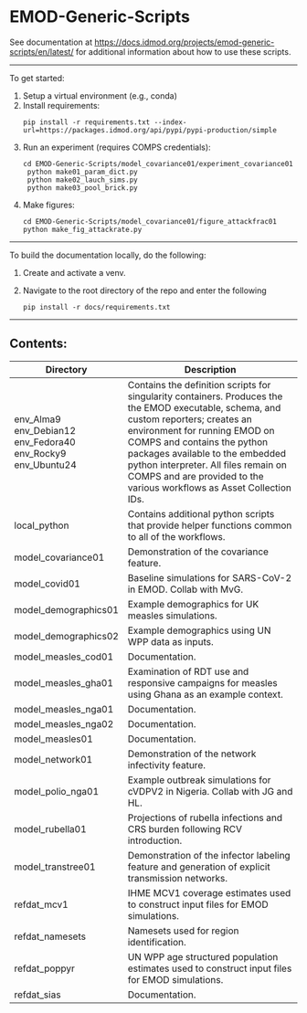 # EMOD-Generic-Scripts

See documentation at https://docs.idmod.org/projects/emod-generic-scripts/en/latest/ for
additional information about how to use these scripts.

---------------------
To get started:
1. Setup a virtual environment (e.g., conda)
2. Install requirements:
   ```
   pip install -r requirements.txt --index-url=https://packages.idmod.org/api/pypi/pypi-production/simple
   ```
3. Run an experiment (requires COMPS credentials):
   ```
   cd EMOD-Generic-Scripts/model_covariance01/experiment_covariance01
    python make01_param_dict.py
    python make02_lauch_sims.py
    python make03_pool_brick.py
    ```
4. Make figures:
    ```
    cd EMOD-Generic-Scripts/model_covariance01/figure_attackfrac01
    python make_fig_attackrate.py
   ```
    
---------------------
To build the documentation locally, do the following:

1. Create and activate a venv.
2. Navigate to the root directory of the repo and enter the following

    ```
    pip install -r docs/requirements.txt
    ```
-------------------

## Contents:

| Directory | Description |
| --- | --- |
| env_Alma9 <br /> env_Debian12 <br /> env_Fedora40 <br /> env_Rocky9 <br /> env_Ubuntu24 |  Contains the definition scripts for singularity containers. Produces the the EMOD executable, schema, and custom reporters; creates an environment for running EMOD on COMPS and contains the python packages available to the embedded python interpreter. All files remain on COMPS and are provided to the various workflows as Asset Collection IDs. |
| local_python             | Contains additional python scripts that provide helper functions common to all of the workflows. |
| model_covariance01       | Demonstration of the covariance feature. |
| model_covid01            | Baseline simulations for SARS-CoV-2 in EMOD. Collab with MvG. |
| model_demographics01     | Example demographics for UK measles simulations. |
| model_demographics02     | Example demographics using UN WPP data as inputs. |
| model_measles_cod01      | Documentation. |
| model_measles_gha01      | Examination of RDT use and responsive campaigns for measles using Ghana as an example context. |
| model_measles_nga01      | Documentation. |
| model_measles_nga02      | Documentation. |
| model_measles01          | Documentation. |
| model_network01          | Demonstration of the network infectivity feature. |
| model_polio_nga01        | Example outbreak simulations for cVDPV2 in Nigeria. Collab with JG and HL. |
| model_rubella01          | Projections of rubella infections and CRS burden following RCV introduction.  |
| model_transtree01        | Demonstration of the infector labeling feature and generation of explicit transmission networks. |
| refdat_mcv1              | IHME MCV1 coverage estimates used to construct input files for EMOD simulations. |
| refdat_namesets          | Namesets used for region identification. |
| refdat_poppyr            | UN WPP age structured population estimates used to construct input files for EMOD simulations. |
| refdat_sias              | Documentation. |
